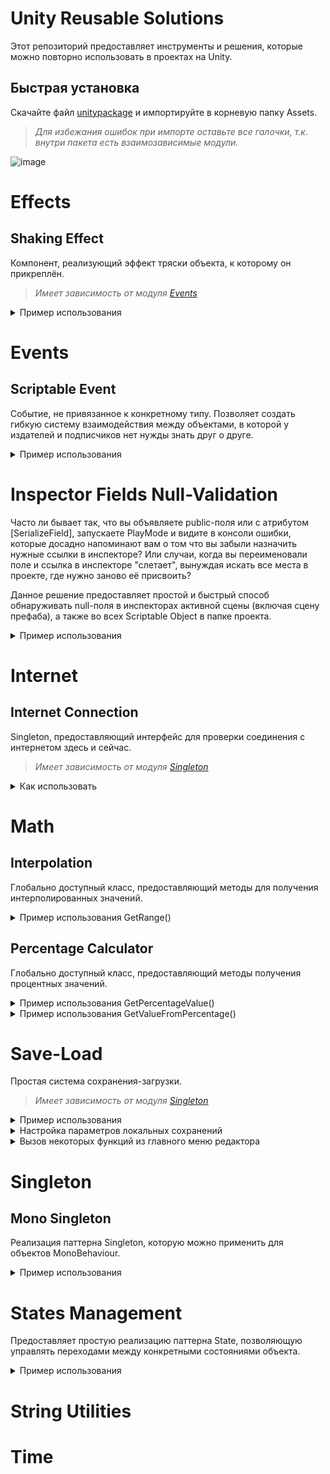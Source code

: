 # **Unity Reusable Solutions**
Этот репозиторий предоставляет инструменты и решения, которые можно повторно использовать в проектах на Unity.

## Быстрая установка
Скачайте файл [unitypaсkage](Unity_Reusable_Solutions.unitypackage) и импортируйте в корневую папку Assets.
> *Для избежания ошибок при импорте оставьте все галочки, т.к. внутри пакета есть взаимозависимые модули.*

![image](https://github.com/Devolvist/Unity-Reusable-Solutions/assets/97983639/52f6d795-3b15-40c6-89a8-ee96806b699e)

# Effects
## Shaking Effect
Компонент, реализующий эффект тряски объекта, к которому он прикреплён.
> *Имеет зависимость от модуля [Events](README.md#events)*

<details>
<summary>Пример использования</summary>

* Добавьте компонент на камеру в сцене.
* Назначьте событие-триггер для включения и настройте параметры силы и продолжительности эффекта:
   ![image](https://github.com/Devolvist/Unity-Reusable-Solutions/assets/97983639/fa8fa778-999e-49fe-a160-917babb95c0e)

* Эффект будет воспроизводиться при срабатывании триггера: 
  ![CameraShakingExample](https://github.com/Devolvist/Unity-Reusable-Solutions/assets/97983639/7b0f57e0-b37f-4080-bfc1-53fcff14bf86)

> С более наглядным примером можно ознакомиться в исходном проекте, открыв сцену "CameraShakingExample"
</details>

# Events
## Scriptable Event
Событие, не привязанное к конкретному типу.
Позволяет создать гибкую систему взаимодействия между объектами, в которой у издателей и подписчиков нет нужды знать друг о друге.

<details>
<summary>Пример использования</summary>
  
* Допустим, есть скрипт псевдо-персонажа. Персонаж должен реагировать на некое событие извне, чтобы менять своё поведение. Это событие будет объявлено членом его класса, чтобы управлять подпиской-отпиской: 
```csharp
using Devolvist.UnityReusableSolutions.Events;
using UnityEngine;

public class Character : MonoBehaviour
{
    [SerializeField] private ScriptableEvent _somethingHappened;

    private void OnEnable()
    {
        _somethingHappened.Subscribe(OnSomethingHappaned);
    }

    private void OnDisable()
    {
        _somethingHappened.Unsubscribe(OnSomethingHappaned);
    }

    private void OnSomethingHappaned()
    {
        // Handle.
    }
}
```
>*Если вы случайно подпишитесь на одно событие дважды, вторая подписка не будет засчитана.*


* Есть скрипт окружения в игровом мире, которое инициирует определённые события в определённый момент:
```csharp
using Devolvist.UnityReusableSolutions.Events;
using UnityEngine;

public class Environment : MonoBehaviour
{
    [SerializeField] private ScriptableEvent _somethingEvent;
    [SerializeField] private ScriptableEvent _anotherSomethingEvent;

    private void Start()
    {
        _somethingEvent.Publish();
        _anotherSomethingEvent.Publish();
    }
}
```
* Создадим объекты-события в папке проекта через CreateAssetMenu, кликнув правой кнопкой мыши по папке:
![image](https://github.com/Devolvist/Unity-Reusable-Solutions/assets/97983639/ac9b13b8-487d-48ef-bec5-ab302a1790f2)


* Установим соответствующие имена для объектов событий:  
 ![image](https://github.com/Devolvist/Unity-Reusable-Solutions/assets/97983639/48a3d168-bf77-4127-b1c3-8d813ef2e380)

> *Имена файлов ни на что не влияют, кроме удобства восприятия и читаемости.*

* Далее, нужно установить ссылки на соответствующие события в инспекторе скрипта окружения:
![image](https://github.com/Devolvist/Unity-Reusable-Solutions/assets/97983639/84807530-249c-4379-b93b-58dd0d95a65f)


* Затем, тоже самое нужно проделать в инспекторе скрипта персонажа:
![image](https://github.com/Devolvist/Unity-Reusable-Solutions/assets/97983639/c7ced7e2-ad27-4c73-8e38-f1d5c86f6ff7)

* Готово. При запуске сцены персонаж будет реагировать на событие в момент его иницииации (публикации).

## В чём преимущество этой системы в отличие от стандартных event-членов в C#?
Если бы событие было обычным членом класса Environment, нам пришлось бы назначать ссылку на скрипт Environment в инспекторе Character.
"И что?" - скажете вы, "В данном случае зависимость от Environment поменялась на зависимость от объектов-событий".
Вы будуте правы, но ScriptableEvent позволяет гибко менять зависимости от них прямо в инспекторе, без внесения изменений в код.

К примеру, можно с лёгкостью поменять события местами как у издателя, так и подписчика:
![image](https://github.com/Devolvist/Unity-Reusable-Solutions/assets/97983639/a402ac4a-fb9b-4891-9b63-4722321eab57)
![image](https://github.com/Devolvist/Unity-Reusable-Solutions/assets/97983639/4efa2ccb-5046-42c6-9c59-68d52f99b27f)

Этот подход позволяет геймдизайнерам более гибко и быстро настраивать поведение игры.

И, наконец, данные события не привязаны к конкретной сцене, и существуют перманентно в проекте независимо от наличия издателей и подписчиков.

> С более наглядным примером можно ознакомиться в исходном проекте, открыв сцену "EventsExample"

</details>

# Inspector Fields Null-Validation
Часто ли бывает так, что вы объявляете public-поля или с атрибутом [SerializeField], запускаете PlayMode и видите в консоли ошибки, которые досадно напоминают вам о том что вы забыли назначить нужные ссылки в инспекторе?
Или случаи, когда вы переименовали поле и ссылка в инспекторе "слетает", вынуждая искать все места в проекте, где нужно заново её присвоить?

Данное решение предоставляет простой и быстрый способ обнаруживать null-поля в инспекторах активной сцены (включая сцену префаба), а также во всех Scriptable Object в папке проекта.

<details>
<summary>Пример использования</summary>

* Пометьте скрипты, в которых вы используете сериализуемые поля атрибутом [InspectorFieldsNullValidation]:
 ```csharp
using UnityEngine;
using Devolvist.UnityReusableSolutions.InspectorFieldsNullValidation;

[InspectorFieldsNullValidation]
public class Cube : MonoBehaviour
{
    [SerializeField] private CubeData _data;
}

// Another script.
using UnityEngine;
using Devolvist.UnityReusableSolutions.InspectorFieldsNullValidation;

[CreateAssetMenu()]
[InspectorFieldsNullValidation]
public class CubeData : ScriptableObject
{
    [SerializeField] private Material _material;
}
  ```

* Оставьте поля в инспекторе без назначенных ссылок:
  ![image](https://github.com/Devolvist/Unity-Reusable-Solutions/assets/97983639/0352d555-dc91-4d93-9322-490639944297)
  ![image](https://github.com/Devolvist/Unity-Reusable-Solutions/assets/97983639/ddf3a95f-e985-4523-8004-3c0642466ce1)

* Откройте специальное окно, найти которое можно через главное меню редактора:
  ![image](https://github.com/Devolvist/Unity-Reusable-Solutions/assets/97983639/76c78a64-888c-4308-a620-1ba8d89ea123)

* Нажмите на кнопку:
  ![image](https://github.com/Devolvist/Unity-Reusable-Solutions/assets/97983639/91b736a2-7b26-408b-99ce-9b7728fdce52)

* В этом окне будет выведен список кнопок, на которых указана информация об инспекторах с null-ссылками. Кликните по нужной вам кнопке, чтобы Unity выделил найденный объект в интерфейсе редактора:
![image](https://github.com/Devolvist/Unity-Reusable-Solutions/assets/97983639/06f32c40-4c9a-40d2-b467-db7aa9547429)

* Выберете выделенный объект и назначьте недостающую ссылку в инспекторе. Проделайте то же со всеми объектами, у которых были найдены null-ссылки в инспекторах:
![image](https://github.com/Devolvist/Unity-Reusable-Solutions/assets/97983639/005c7646-fac5-4507-8208-73eb21f2d0c6)

* После того, как все найденные null-ссылки будут назначены, нажмите "Check inspectors for null-fields" ещё раз:
  ![image](https://github.com/Devolvist/Unity-Reusable-Solutions/assets/97983639/e5733e22-2044-4f81-86cd-47dfaec73a4a)

* Поздравляю! Теперь ваша жизнь разработчика стала немного проще :)

*При наличии большого кол-ва найденных инспекторов с null-ссылками, их кнопки помещаются в ScrollView, которое можно прокручивать:*

![image](https://github.com/Devolvist/Unity-Reusable-Solutions/assets/97983639/30f09fa3-654c-45d6-bfb0-4cfaa0821048)

</details>

# Internet
## Internet Connection
Singleton, предоставляющий интерфейс для проверки соединения с интернетом здесь и сейчас.

>*Имеет зависимость от модуля [Singleton](README.md#singleton)*

<details>
<summary>Как использовать</summary>
  
* Прикрепите компонент InternetConnection к любому GameObject.
  
* Обратитесь к его открытому методу проверки из другого скрипта, передав аргумент делегата для получения обратного вызова с результатом проверки:

```csharp
InternetConnection.Instance.IsAvailable(result => Debug.Log($"Internet connection status: {result}"));
```
> С более наглядным примером можно ознакомиться в исходном проекте, открыв сцену "InternetConnectionCheckingExample"
</details>

# Math
## Interpolation
Глобально доступный класс, предоставляющий методы для получения интерполированных значений.

<details>
<summary>Пример использования GetRange()</summary>

```csharp
using UnityEngine;
using Devolvist.UnityReusableSolutions.Math;

public class Example : MonoBehaviour
{
    private void Start()
    {
        int[] interpolatedRange =
             Interpolation.GetRange(
                 minValue: 0,
                 maxValue: 100,
                 valuesCount: 10);

        for (int i = 0; i < interpolatedRange.Length; i++)
            Debug.Log(interpolatedRange[i]);
    }
}
```

* Вывод в консоли:
  
![image](https://github.com/Devolvist/Unity-Reusable-Solutions/assets/97983639/e3b82132-56f6-4609-8ec0-719f31e3ec86)

</details>

## Percentage Calculator
Глобально доступный класс, предоставляющий методы получения процентных значений.

<details>
<summary>Пример использования GetPercentageValue()</summary>

```csharp
using UnityEngine;
using Devolvist.UnityReusableSolutions.Math;

public class Example : MonoBehaviour
{
    private void Start()
    {
        int percents = PercentageCalculator.GetPercentageValue(
            currentValue: 110,
            minValue: 100,
            maxValue: 1000);

        Debug.Log(string.Concat(percents.ToString() + '%'));
    }
}
```

* Вывод в консоль:
  
![image](https://github.com/Devolvist/Unity-Reusable-Solutions/assets/97983639/61c6a016-4097-456b-a065-dfeb8e1da3da)

</details>

<details>
<summary>Пример использования GetValueFromPercentage()</summary>

```csharp
using UnityEngine;
using Devolvist.UnityReusableSolutions.Math;

public class Example : MonoBehaviour
{
    private void Start()
    {
        int value = PercentageCalculator.GetValueFromPercentage(
             percentage: 50,
             minValue: 50,
             maxValue: 100);

        Debug.Log(value);
    }
}
```

* Вывод в консоль:
  
![image](https://github.com/Devolvist/Unity-Reusable-Solutions/assets/97983639/b0464a4f-df40-4c77-af13-cddc3559a521)

</details>

# Save-Load
Простая система сохранения-загрузки.

> *Имеет зависимость от модуля [Singleton](README.md#singleton)*

<details>
<summary>Пример использования</summary>
   
* Возьмём скрипт псевдо-персонажа, у которого есть поле со значением здоровья, и реализуем интерфейс ISavable:

```csharp
using UnityEngine;
using Devolvist.UnityReusableSolutions.SaveLoad;

public class Character : MonoBehaviour, ISavable
{
    private int _health;

    public void Load() { }

    public void Save() { }

    public void DeleteSaves() { }

    public void ResetToDefault() { }
}
```

* Создадим в сцене GameObject с компонентом SaveLoadService:

![image](https://github.com/Devolvist/Unity-Reusable-Solutions/assets/97983639/745810ec-377f-48e5-80b8-62a5691147b8)

* Добавим реализацию сохранения-загрузки здоровья через взаимодействие с глобальным сервисом:

```csharp
using UnityEngine;
using Devolvist.UnityReusableSolutions.SaveLoad;

public class Character : MonoBehaviour, ISavable
{
    private const int DEFAULT_HEALTH = 100;

    private int _health = DEFAULT_HEALTH;

    public void Load()
    {
        int loadedHealth = SaveLoadService.Instance.LoadData<int>(id: "Health");
        _health = Mathf.Clamp(loadedHealth, 0, DEFAULT_HEALTH);
    }

    public void Save()
    {
        SaveLoadService.Instance.SaveData(id: "Health", data: _health);
    }

    public void DeleteSaves()
    {
        SaveLoadService.Instance.DeleteSavedData(id: "Health");
    }

    public void ResetToDefault()
    {
        _health = DEFAULT_HEALTH;
    }
}
```

* Добавим реализацию изменения здоровья с последующим сохранением данных:

```csharp

    public void ApplyDamage(int value)
    {
        _health = Mathf.Clamp(_health - value, 0, DEFAULT_HEALTH);

        Save();
    }

```

* Добавим реализацию загрузки данных здоровья при запуске скрипта:

```csharp

    private void Start()
    {
        Load();
    }

```

* Можно передать управление вызовами методов интерфейса ISavable, зарегистрировав персонажа в сервисе сохранения-загрузки:

```csharp

    private void Start()
{
    SaveLoadService.Register(this);

    Load();
}

```

>*Для внешнего Вызова методов ISavable нужно реализовать внешний контроллер, который будет сохранять данные раз в n-времени у всех ISavable-сущностей, или инициировать загрузку, к примеру, при запуске сцены.*
 ```csharp

 public class Autosave : MonoBehaviour
 {
    private int _timeInterval = 10;

    private void Start() => StartCoroutine(PerformSaving());

    private IEnumerator PerformSaving()
    {
        while (true)
        {
            yield return new WaitForSecondsRealtime(_timeInterval);

            SaveLoadService.SaveRegisteredSavableObjects();
        }
    }
 }
 ```

> **С более наглядным примером можно ознакомиться в исходном проекте, открыв сцену "SaveLoadExample".**

</details>

<details>
<summary>Настройка параметров локальных сохранений</summary>

* В папке модуля SaveLoad есть ScriptableObject, в котором можно указать имя папки для сохранений и указать тип обработки данных (BinaryFormatter или PlayerPrefs)
![image](https://github.com/Devolvist/Unity-Reusable-Solutions/assets/97983639/9152131f-78ad-4ab8-aad2-b8cd26d28bc5)

</details>

<details>  
<summary>Вызов некоторых функций из главного меню редактора</summary>

* В специальном меню на верхней панели редактора можно открыть папку в проводнике, в которой в настоящий момент находятся сохранённые данные. Или запросить удаление данных из этой папки без взаимодействия с ней.
![image](https://github.com/Devolvist/Unity-Reusable-Solutions/assets/97983639/80bf1d0f-dbc9-480d-8d42-071953e05db2)

>*Если папки с указанным в конфигурации названием нет на ПК, в консоль будет выведено сообщение о том что локальные сохранения отсутствуют.*

</details>

# Singleton
## Mono Singleton
Реализация паттерна Singleton, которую можно применить для объектов MonoBehaviour.

<details>
<summary>Пример использования</summary>

* Создадим свой синглтон, унаследовав его от базового варианта и указав конкретный тип наследника:
```csharp
using Devolvist.UnityReusableSolutions.Singleton;

public class SingletonExample : MonoSingleton<SingletonExample>
{
    protected override void InitializeOnAwake()
    {
        // Initialization implementation...
    }

    public void DoSomething()
    {
        // Behavior...
    }
}
```
> *Для корректной инициализации всегда выполняйте её логику в переопределённом методе InitializeOnAwake(). Не используйте обычный Awake() в конкретных синглтонах.*

* Для взаимодействия с глобальным экземпляром синглтона, нужно обращаться к его методам через Instance:
```csharp
public class Client : MonoBehaviour
{
    private void Start()
    {
        SingletonExample.Instance.DoSomething();
    }
}
```

> *Созданный синглтон можно опционально сделать объектом, который будет переходить между сценами:*
> ![image](https://github.com/Devolvist/Unity-Reusable-Solutions/assets/97983639/fa9b3e86-2531-4c41-b8ff-26abba6fc7a6)
> 
> *Если убрать галочку, Instance будет существовать только в пределах сцены, в которой он был создан.*
</details>

# States Management
Предоставляет простую реализацию паттерна State, позволяющую управлять переходами между конкретными состояниями объекта.

<details>  
<summary>Пример использования</summary>

* Создадим классы состояний персонажа, реализующие IState:
  
```csharp
public class WalkingState : IState
{
    public WalkingState(Animator animator)
    {
        _animator = animator;
    }

    private readonly Animator _animator;

    public void Enter()
    {
        _animator.Play("Walking");
    }

    public void Exit()
    {
        _animator.StopPlayback();
    }
}

public class RunningState : IState
{
    public RunningState(Animator animator)
    {
        _animator = animator;
    }

    private readonly Animator _animator;

    public void Enter()
    {
        _animator.Play("Running");
    }

    public void Exit()
    {
        _animator.StopPlayback();
    }
}

public class JumpingState : IState
{
    public JumpingState(Rigidbody rigidbody, float jumpForce)
    {
        _rigidbody = rigidbody;
        _jumpForce = jumpForce;
    }

    private readonly Rigidbody _rigidbody;
    private readonly float _jumpForce;

    public void Enter()
    {
        _rigidbody.AddForce(Vector3.up * _jumpForce, ForceMode.Impulse);
    }

    public void Exit()
    {
        _rigidbody.velocity = Vector3.zero;
    }
}
```

* Создадим класс персонажа с полями состояний, машины состояний и параметров в инспекторе:

```csharp
using Devolvist.UnityReusableSolutions.StatesManagement;
using UnityEngine;

public class Character : MonoBehaviour
{
    [SerializeField] private Rigidbody _rigidbody;
    [SerializeField] private Animator _animator;
    [SerializeField] private float _jumpForce;

    private IState _walkingState;
    private IState _runningState;
    private IState _jumpingState;
    private StateMachine _stateMachine;
}
```

* Реализуем инициализацию состояний и переходы между ними в зависимости от ввода:

```csharp
    private void Awake()
    {
        _walkingState = new WalkingState(_animator);
        _runningState = new RunningState(_animator);
        _jumpingState = new JumpingState(_rigidbody, _jumpForce);

        _stateMachine = new StateMachine(defaultState: _walkingState);
    }

    private void Update()
    {
        if (Input.GetKeyDown(KeyCode.W))
            _stateMachine.ChangeState(_walkingState);

        if (Input.GetKeyDown(KeyCode.LeftShift))
            _stateMachine.ChangeState(_runningState);

        if (Input.GetKeyDown(KeyCode.Space))
            _stateMachine.ChangeState(_jumpingState);
    }
```

* Таким образом, мы делегировали конкретное поведение персонажа в зависимости от ввода объектам-состояниям, внутри которых это поведение реализовано.
Если бы мы реализовывали методы шага, бега и прыжка внутри персонажа, его код в перспективе стал бы слишком запутанным. Особенно, при необходимости расширять существующее поведение и добавляя новое при разных внешних факторах.

> Реализация состояний в данном примере упрощена и описана для понимания их сути.
Автор даёт себе отчёт в том, что персонажу нужно время для приземления и перехода в состояние бега, чтобы не воспроизводить анимацию бега по воздуху.
Преимущество состояний как раз в том, чтобы инкапсулировать эту проверку условий и управлять возможностью перехода в другое состояние внутри другого.
Состояния можно расширить до того, чтобы они могли сами управлять переходами в другие состояния в зависимости от контекста.

</details>

# String Utilities

# Time
